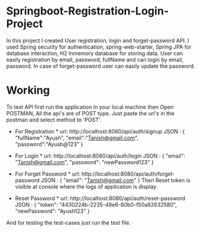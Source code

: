 # Springboot-Registration-Login-Project
In this project I created User registration, login and forget-password API. I used Spring security for authentication, spring-web-starter, Spring JPA for database interaction, H2 Inmemory database for storing data. User can easily registration by email, password, fullName and can login by email, password. In case of forget-password user can easily update the password.

# Working 
To test API first run the application in your local machine then Open POSTMAN, All the api's are of POST type. Just paste the url's in the postman and select method to 'POST'.

* For Registration *
url:  http://localhost:8080/api/auth/signup
JSON : {
    "fullName":"Ayush",
    "email":"Tanish@gmail.com",
    "password":"Ayush@123"
}

* For Login *
url: http://localhost:8080/api/auth/login
JSON : {
    "email": "Tanish@gmail.com",
    "password": "newPassword123"
}

* For Forget Password *
url:  http://localhost:8080/api/auth/forget-password
JSON : {
      "email": "Tanish@gmail.com"
}
Then Reset token is visible at console where the logs of application is display

* Reset Password *
url: http://localhost:8080/api/auth/reset-password
JSON : {
    "token": "4430224b-2235-48e6-80b0-f50a82632580",
    "newPassword": "Ayush123"
}

And for testing the test-cases just run the test file.
